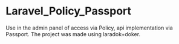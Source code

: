 # Laravel_Policy_Passport
Use in the admin panel of access via Policy, api implementation via Passport. The project was made using laradok+doker.
